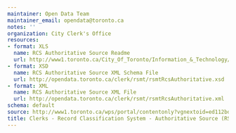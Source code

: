 ```yaml
---
maintainer: Open Data Team
maintainer_email: opendata@toronto.ca
notes: ''
organization: City Clerk's Office
resources:
- format: XLS
  name: RCS Authoritative Source Readme
  url: http://www1.toronto.ca/City_Of_Toronto/Information_&_Technology/Open_Data/Data_Sets/Assets/Files/rsmtRcsAuthoritativeReadme.xls
- format: XSD
  name: RCS Authoritative Source XML Schema File
  url: http://opendata.toronto.ca/clerk/rsmt/rsmtRcsAuthoritative.xsd
- format: XML
  name: RCS Authoritative Source XML File
  url: http://opendata.toronto.ca/clerk/rsmt/rsmtRcsAuthoritative.xml
schema: default
source: http://www1.toronto.ca/wps/portal/contentonly?vgnextoid=ed112bd9ce466310VgnVCM1000003dd60f89RCRD&vgnextchannel=1a66e03bb8d1e310VgnVCM10000071d60f89RCRD
title: Clerks - Record Classification System - Authoritative Source (RSMT)
---
```

